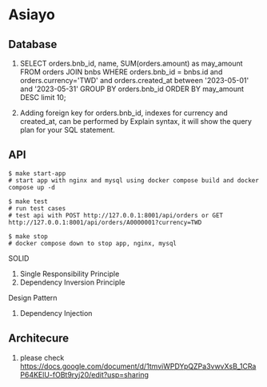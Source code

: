 # Asiayo

## Database

1. SELECT orders.bnb_id, name, SUM(orders.amount) as may_amount FROM orders JOIN bnbs WHERE orders.bnb_id = bnbs.id and orders.currency='TWD' and orders.created_at between '2023-05-01' and '2023-05-31' GROUP BY orders.bnb_id ORDER BY may_amount DESC limit 10;

2. Adding foreign key for orders.bnb_id, indexes for currency and created_at, can be performed by Explain syntax, it will show the query plan for your SQL statement.

## API 

    $ make start-app
    # start app with nginx and mysql using docker compose build and docker compose up -d
    
    $ make test
    # run test cases
    # test api with POST http://127.0.0.1:8001/api/orders or GET http://127.0.0.1:8001/api/orders/A0000001?currency=TWD
    
    $ make stop
    # docker compose down to stop app, nginx, mysql
    
SOLID
1. Single Responsibility Principle
2. Dependency Inversion Principle

Design Pattern
1. Dependency Injection

## Architecure

1. please check https://docs.google.com/document/d/1tmviWPDYpQZPa3vwvXsB_1CRaP64KElU-fOBt9ryj20/edit?usp=sharing
